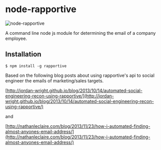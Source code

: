 node-rapportive
===============

![node-rapportive](https://s3-eu-west-1.amazonaws.com/matt-reid-images/node-rapportive.png)

A command line node js module for determining the email of a company employee.

## Installation

    $ npm install -g rapportive

Based on the following blog posts about using rapportive's api to social engineer the emails of marketing/sales targets.

[http://jordan-wright.github.io/blog/2013/10/14/automated-social-engineering-recon-using-rapportive/](http://jordan-wright.github.io/blog/2013/10/14/automated-social-engineering-recon-using-rapportive/)

and 

[http://nathanleclaire.com/blog/2013/11/23/how-i-automated-finding-almost-anyones-email-address/](http://nathanleclaire.com/blog/2013/11/23/how-i-automated-finding-almost-anyones-email-address/)

